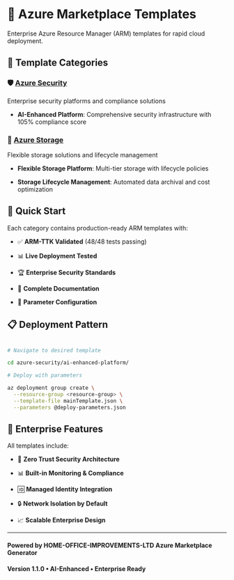 # 🏪 Azure Marketplace Templates

Enterprise Azure Resource Manager (ARM) templates for rapid cloud deployment.

## 📂 Template Categories

### 🛡️ [Azure Security](./azure-security/)

Enterprise security platforms and compliance solutions

- **AI-Enhanced Platform**: Comprehensive security infrastructure with 105% compliance score

### 💾 [Azure Storage](./azure-storage/)

Flexible storage solutions and lifecycle management

- **Flexible Storage Platform**: Multi-tier storage with lifecycle policies

- **Storage Lifecycle Management**: Automated data archival and cost optimization

## 🚀 Quick Start

Each category contains production-ready ARM templates with:

- ✅ **ARM-TTK Validated** (48/48 tests passing)

- 📊 **Live Deployment Tested**

- 🏆 **Enterprise Security Standards**

- 📖 **Complete Documentation**

- 🔧 **Parameter Configuration**

## 📋 Deployment Pattern

```bash

# Navigate to desired template

cd azure-security/ai-enhanced-platform/

# Deploy with parameters

az deployment group create \
  --resource-group <resource-group> \
  --template-file mainTemplate.json \
  --parameters @deploy-parameters.json

```

## 🏢 Enterprise Features

All templates include:

- 🔐 **Zero Trust Security Architecture**

- 📊 **Built-in Monitoring & Compliance**

- 🆔 **Managed Identity Integration**

- 🔒 **Network Isolation by Default**

- 📈 **Scalable Enterprise Design**

---
#### Powered by HOME-OFFICE-IMPROVEMENTS-LTD Azure Marketplace Generator

#### Version 1.1.0 • AI-Enhanced • Enterprise Ready
